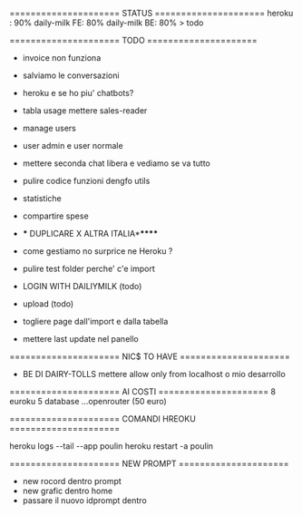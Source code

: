 ===================== STATUS =====================
heroku : 90%
daily-milk FE: 80%
daily-milk BE: 80% > todo

===================== TODO =====================

- invoice non funziona
- salviamo le conversazioni
- heroku e se ho piu' chatbots?
- tabla usage mettere sales-reader
- manage users
- user admin e user normale
- mettere seconda chat libera e vediamo se va tutto
- pulire codice funzioni dengfo utils
- statistiche
- compartire spese

- **\*** DUPLICARE X ALTRA ITALIA\***\*\*\*\***
- come gestiamo no surprice ne Heroku ?
- pulire test folder perche' c'e import
- LOGIN WITH DAILIYMILK (todo)
- upload (todo)
- togliere page dall'import e dalla tabella
- mettere last update nel panello

===================== NIC$ TO HAVE =====================

- BE DI DAIRY-TOLLS mettere allow only from localhost o mio desarrollo

===================== AI COSTI =====================
8 euroku
5 database
...openrouter (50 euro)

===================== COMANDI HREOKU =====================

heroku logs --tail --app poulin
heroku restart -a poulin

===================== NEW PROMPT =====================

- new rocord dentro prompt
- new grafic dentro home
- passare il nuovo idprompt dentro
